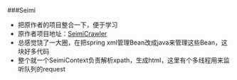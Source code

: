 ###Seimi

+ 把原作者的项目整合一下，便于学习
+ 原作者项目地址：[SeimiCrawler](https://github.com/zhegexiaohuozi/SeimiCrawler)
+ 总感觉饶了一大圈，在把spring xml管理Bean改成java来管理这些Bean，这块好多代码
+ 整个就一个SeimiContext负责解析xpath，生成html，这里有个多线程用来监听队列的request




